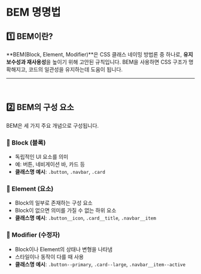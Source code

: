 # BEM 명명법
## 1️⃣ BEM이란?
**BEM(Block, Element, Modifier)**은 CSS 클래스 네이밍 방법론 중 하나로, **유지보수성과 재사용성**을 높이기 위해 고안된 규칙입니다. BEM을 사용하면 CSS 구조가 명확해지고, 코드의 일관성을 유지하는데 도움이 됩니다.
- - -
<br>

## 2️⃣ BEM의 구성 요소
BEM은 세 가지 주요 개념으로 구성됩니다.
### 🔹 Block (블록)
- 독립적인 UI 요소를 의미
- 예: 버튼, 네비게이션 바, 카드 등
- **클래스명 예시**: `.button`, `.navbar`, `.card`

### 🔹 Element (요소)
- Block의 일부로 존재하는 구성 요소
- Block이 없으면 의미를 가질 수 없는 하위 요소
- **클래스명 예시**: `.button__icon`, `.card__title`, `.navbar__item`

### 🔹 Modifier (수정자)
- Block이나 Element의 상태나 변형을 나타냄
- 스타일이나 동작이 다를 때 사용
- **클래스명 예시**: `.button--primary`, `.card--large`, `.navbar__item--active`
